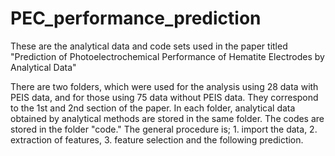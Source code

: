 # PEC_performance_prediction
These are the analytical data and code sets used in the paper titled "Prediction of Photoelectrochemical Performance of Hematite Electrodes by Analytical Data"

There are two folders, which were used for the analysis using 28 data with PEIS data, and for those using 75 data without PEIS data. 
They correspond to the 1st and 2nd section of the paper. In each folder, analytical data obtained by analytical methods are stored
in the same folder. The codes are stored in the folder "code." The general procedure is; 1. import the data, 2. extraction of 
features, 3. feature selection and the following prediction. 
